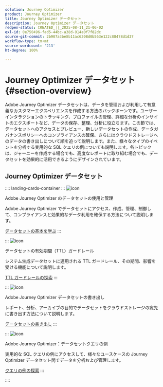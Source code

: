 ```yaml
---
solution: Journey Optimizer
product: Journey Optimizer
title: Journey Optimizer データセット
description: Journey Optimizer データセット
redpen-status: CREATED_||_2025-08-11_21-06-02
exl-id: 0e750496-fad5-44bc-a38d-014a0f7f82dc
source-git-commit: 2b907a3be8b11ac6308d0b563e122c88478d1d37
workflow-type: tm+mt
source-wordcount: '213'
ht-degree: 100%

---
```


# Journey Optimizer データセット{#section-overview}

Adobe Journey Optimizer データセットは、データを管理および利用して有意義なカスタマーエクスペリエンスを作成する方法のバックボーンです。ユーザーインタラクションのトラッキング、プロファイルの管理、詳細な分析のインサイトのエクスポートなど、データの保存、整理、分析に役立ちます。この節では、データセットへのアクセスとプレビュー、新しいデータセットの作成、データガバナンスポリシーへのコンプライアンスの確保、さらにはクラウドストレージへのデータの書き出しについて順を追って説明します。また、様々なタイプのイベントを分析する実用的な SQL クエリの例についても説明します。各トピックは、ジャーニーを作成する場合でも、高度なレポートに取り組む場合でも、データセットを効果的に活用できるようにデザインされています。

## Journey Optimizer データセット

:::: landing-cards-container
:::
![icon](https://cdn.experienceleague.adobe.com/icons/circle-play.svg)

Adobe Journey Optimizer のデータセットの使用と管理

Adobe Journey Optimizer でデータセットにアクセス、作成、管理、制御して、コンプライアンスと効果的なデータ利用を確保する方法について説明します。

[データセットの基本を学ぶ](../using/data/get-started-datasets.md)
:::

:::
![icon](https://cdn.experienceleague.adobe.com/icons/shield-halved.svg)

データセットの有効期間（TTL）ガードレール

システム生成データセットに適用される TTL ガードレール、その期間、影響を受ける機能について説明します。

[TTL ガードレールの探索](../using/data/datasets-ttl.md)
:::

:::
![icon](https://cdn.experienceleague.adobe.com/icons/list-check.svg)

Adobe Journey Optimizer データセットの書き出し

レポート、分析、アーカイブの目的でデータセットをクラウドストレージの宛先に書き出す方法について説明します。

[データセットの書き出し](../using/data/export-datasets.md)
:::

:::
![icon](https://cdn.experienceleague.adobe.com/icons/code-branch.svg)

Adobe Journey Optimizer：データセットクエリの例

実用的な SQL クエリの例にアクセスして、様々なユースケースの Journey Optimizer データセット間でデータを分析および管理します。

[クエリの例の探索](../using/data/datasets-query-examples.md)
:::

::::
